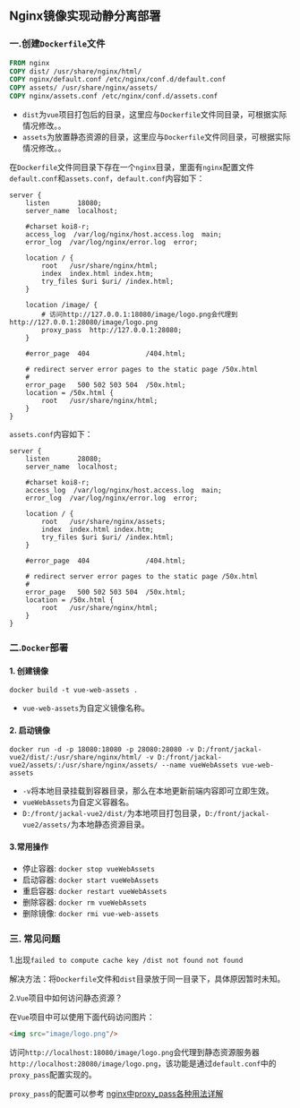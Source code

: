## Nginx镜像实现动静分离部署
### 一.创建`Dockerfile`文件

```dockerfile
FROM nginx
COPY dist/ /usr/share/nginx/html/
COPY nginx/default.conf /etc/nginx/conf.d/default.conf
COPY assets/ /usr/share/nginx/assets/
COPY nginx/assets.conf /etc/nginx/conf.d/assets.conf
```

- `dist`为`vue`项目打包后的目录，这里应与`Dockerfile`文件同目录，可根据实际情况修改。。
- `assets`为放置静态资源的目录，这里应与`Dockerfile`文件同目录，可根据实际情况修改。。

在`Dockerfile`文件同目录下存在一个`nginx`目录，里面有`nginx`配置文件`default.conf`和`assets.conf`，`default.conf`内容如下：

```nginx
server {
    listen       18080;
    server_name  localhost;

    #charset koi8-r;
    access_log  /var/log/nginx/host.access.log  main;
    error_log  /var/log/nginx/error.log  error;

    location / {
        root   /usr/share/nginx/html;
        index  index.html index.htm;
        try_files $uri $uri/ /index.html;
    }

    location /image/ {
        # 访问http://127.0.0.1:18080/image/logo.png会代理到http://127.0.0.1:28080/image/logo.png
        proxy_pass  http://127.0.0.1:28080;
    }

    #error_page  404              /404.html;

    # redirect server error pages to the static page /50x.html
    #
    error_page   500 502 503 504  /50x.html;
    location = /50x.html {
        root   /usr/share/nginx/html;
    }
}
```

`assets.conf`内容如下：

```nginx
server {
    listen       28080;
    server_name  localhost;

    #charset koi8-r;
    access_log  /var/log/nginx/host.access.log  main;
    error_log  /var/log/nginx/error.log  error;

    location / {
        root   /usr/share/nginx/assets;
        index  index.html index.htm;
        try_files $uri $uri/ /index.html;
    }

    #error_page  404              /404.html;

    # redirect server error pages to the static page /50x.html
    #
    error_page   500 502 503 504  /50x.html;
    location = /50x.html {
        root   /usr/share/nginx/html;
    }
}
```

### 二.`Docker`部署

#### 1. 创建镜像

```
docker build -t vue-web-assets .
```

- `vue-web-assets`为自定义镜像名称。

#### 2. 启动镜像

```
docker run -d -p 18080:18080 -p 28080:28080 -v D:/front/jackal-vue2/dist/:/usr/share/nginx/html/ -v D:/front/jackal-vue2/assets/:/usr/share/nginx/assets/ --name vueWebAssets vue-web-assets
```

- `-v`将本地目录挂载到容器目录，那么在本地更新前端内容即可立即生效。
- `vueWebAssets`为自定义容器名。
- `D:/front/jackal-vue2/dist/`为本地项目打包目录，`D:/front/jackal-vue2/assets/`为本地静态资源目录。

#### 3.常用操作

- 停止容器: `docker stop vueWebAssets`
- 启动容器: `docker start vueWebAssets`
- 重启容器: `docker restart vueWebAssets`
- 删除容器: `docker rm vueWebAssets`
- 删除镜像: `docker rmi vue-web-assets`

### 三. 常见问题

1.出现`failed to compute cache key /dist not found not found`

解决方法：将`Dockerfile`文件和`dist`目录放于同一目录下，具体原因暂时未知。

2.`Vue`项目中如何访问静态资源？

在`Vue`项目中可以使用下面代码访问图片：

```html
<img src="image/logo.png"/>
```

访问`http://localhost:18080/image/logo.png`会代理到静态资源服务器`http://localhost:28080/image/logo.png`，该功能是通过`default.conf`中的`proxy_pass`配置实现的。

`proxy_pass`的配置可以参考 [nginx中proxy_pass各种用法详解](https://www.jb51.net/article/227243.htm)

